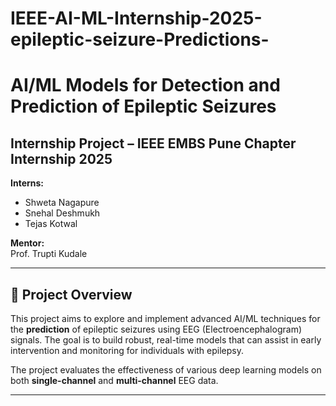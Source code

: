 # IEEE-AI-ML-Internship-2025-epileptic-seizure-Predictions-
# AI/ML Models for Detection and Prediction of Epileptic Seizures

## Internship Project – IEEE EMBS Pune Chapter Internship 2025

**Interns:**  
- Shweta Nagapure  
- Snehal Deshmukh  
- Tejas Kotwal

**Mentor:**  
Prof. Trupti Kudale

---

## 📘 Project Overview

This project aims to explore and implement advanced AI/ML techniques for the  **prediction** of epileptic seizures using EEG (Electroencephalogram) signals. The goal is to build robust, real-time models that can assist in early intervention and monitoring for individuals with epilepsy.

The project evaluates the effectiveness of various deep learning models on both **single-channel** and **multi-channel** EEG data.

---
